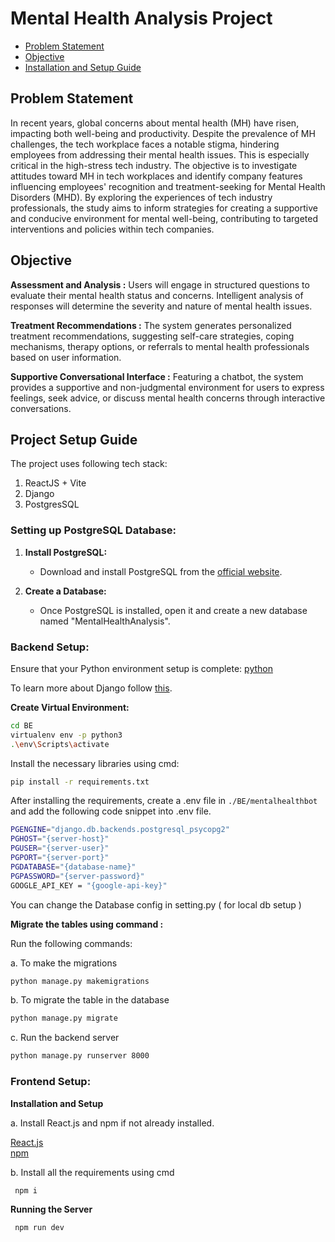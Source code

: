 # Mental Health Analysis Project 

- [Problem Statement](#Problem-Statement)
- [Objective](#objective)
- [Installation and Setup Guide](#Project-Setup-Guide)



## Problem Statement
In recent years, global concerns about mental health (MH) have risen, impacting both well-being and productivity. Despite the prevalence of MH challenges, the tech workplace faces a notable stigma, hindering employees from addressing their mental health issues. This is especially critical in the high-stress tech industry. The objective is to investigate attitudes toward MH in tech workplaces and identify company features influencing employees' recognition and treatment-seeking for Mental Health Disorders (MHD). By exploring the experiences of tech industry professionals, the study aims to inform strategies for creating a supportive and conducive environment for mental well-being, contributing to targeted interventions and policies within tech companies.

## Objective
**Assessment and Analysis :** Users will engage in structured questions to evaluate their mental health status and concerns. Intelligent analysis of responses will determine the severity and nature of mental health issues.

**Treatment Recommendations :** The system generates personalized treatment recommendations, suggesting self-care strategies, coping mechanisms, therapy options, or referrals to mental health professionals based on user information.

**Supportive Conversational Interface :** Featuring a chatbot, the system provides a supportive and non-judgmental environment for users to express feelings, seek advice, or discuss mental health concerns through interactive conversations.

## Project Setup Guide
The project uses following tech stack:
1. ReactJS + Vite
2. Django
3. PostgresSQL

### Setting up PostgreSQL Database:

1. **Install PostgreSQL:**
   - Download and install PostgreSQL from the [official website](https://www.postgresql.org/download/).

2. **Create a Database:**
   - Once PostgreSQL is installed, open it and create a new database named "MentalHealthAnalysis".

### Backend Setup:

Ensure that your Python environment setup is complete: [python](https://www.python.org/downloads/)

To learn more about Django  follow [this](https://www.w3schools.com/django/django_getstarted.php). 

**Create Virtual Environment:**

   ```bash
   cd BE
   virtualenv env -p python3
   .\env\Scripts\activate
   ```

Install the necessary libraries using cmd:
   ```bash
   pip install -r requirements.txt
   ```
    
After installing the requirements, create a .env file in `./BE/mentalhealthbot` and add the following code snippet into .env file.

```bash
PGENGINE="django.db.backends.postgresql_psycopg2"
PGHOST="{server-host}"
PGUSER="{server-user}"
PGPORT="{server-port}"
PGDATABASE="{database-name}"
PGPASSWORD="{server-password}"
GOOGLE_API_KEY = "{google-api-key}"
```

 You can change the Database config in setting.py ( for local db setup ) 

**Migrate the tables using command :**

Run the following commands:

  a. To make the migrations 
  ```bash
  python manage.py makemigrations
   ```
  b. To migrate the table in the database
   ```bash
  python manage.py migrate
   ```
 c. Run the backend server
  ```bash
  python manage.py runserver 8000
   ```

### Frontend Setup:

**Installation and Setup**

a. Install React.js and npm if not already installed.

[React.js](https://reactjs.org/)
<br>[npm](https://www.npmjs.com/)

b. Install all the requirements using cmd
 ```bash
  npm i
 ```

**Running the Server**
 ```bash
  npm run dev
 ```






 



